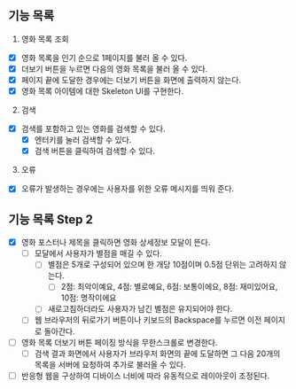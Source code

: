 ## 기능 목록

1. 영화 목록 조회

- [x] 영화 목록을 인기 순으로 1페이지를 불러 올 수 있다.
- [x] 더보기 버튼을 누르면 다음의 영화 목록을 불러 올 수 있다.
- [x] 페이지 끝에 도달한 경우에는 더보기 버튼을 화면에 출력하지 않는다.
- [x] 영화 목록 아이템에 대한 Skeleton UI를 구현한다.

2. 검색

- [x] 검색를 포함하고 있는 영화를 검색할 수 있다.
  - [x] 엔터키를 눌러 검색할 수 있다.
  - [x] 검색 버튼을 클릭하여 검색할 수 있다.

3. 오류

- [x] 오류가 발생하는 경우에는 사용자를 위한 오류 메시지를 띄워 준다.

## 기능 목록 Step 2

- [x] 영화 포스터나 제목을 클릭하면 영화 상세정보 모달이 뜬다.
  - [ ] 모달에서 사용자가 별점을 매길 수 있다.
    - [ ] 별점은 5개로 구성되어 있으며 한 개당 10점이며 0.5점 단위는 고려하지 않는다.
      - [ ] 2점: 최악이예요, 4점: 별로예요, 6점: 보통이에요, 8점: 재미있어요, 10점: 명작이에요
    - [ ] 새로고침하더라도 사용자가 남긴 별점은 유지되어야 한다.
  - [ ] 웹 브라우저의 뒤로가기 버튼이나 키보드의 Backspace를 누르면 이전 페이지로 돌아간다.
- [ ] 영화 목록 더보기 버튼 페이징 방식을 무한스크롤로 변경한다.
  - [ ] 검색 결과 화면에서 사용자가 브라우저 화면의 끝에 도달하면 그 다음 20개의 목록을 서버에 요청하여 추가로 불러올 수 있다.
- [ ] 반응형 웹을 구상하여 디바이스 너비에 따라 유동적으로 레이아웃이 조정된다.
